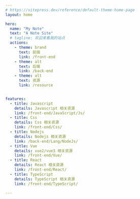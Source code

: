 ```yaml
---
# https://vitepress.dev/reference/default-theme-home-page
layout: home

hero:
  name: "My Note"
  text: "A Note Site"
  # tagline: 欢迎来看我的站点
  actions:
    - theme: brand
      text: 前端
      link: /front-end
    - theme: alt
      text: 后端
      link: /back-end
    - theme: alt
      text: 资源
      link: /resource


features:
  - title: Javascript
    details: Javascript 相关资源
    link: /front-end/JavaScript/Js/
  - title: Css
    details: Css 相关资源
    link: /front-end/Css/
  - title: Nodejs
    details: Nodejs 相关资源
    link: /back-end/Lang/NodeJs/
  - title: Vue
    details: vue2/vue3 相关资源
    link: /front-end/Vue/
  - title: React
    details: React 相关资源
    link: /front-end/React/
  - title: TypeScript
    details: TypeScript 相关资源
    link: /front-end/TypeScript/
    
---
```


